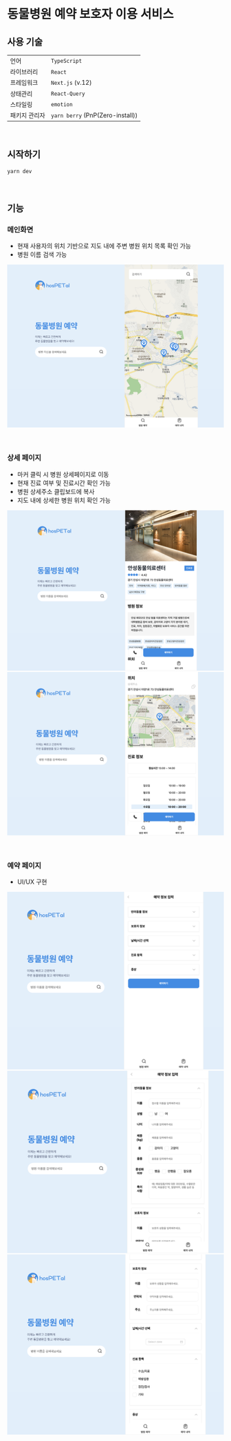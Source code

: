 # 동물병원 예약 보호자 이용 서비스

## 사용 기술
|||
|---|---|
|언어|`TypeScript`
|라이브러리|`React`
|프레임워크|`Next.js` (v.12)
|상태관리|`React-Query`
|스타일링|`emotion`
|패키지 관리자|`yarn berry` (PnP(Zero-install))

<br/>


## 시작하기
```bash
yarn dev
```

<br/>

## 기능
### 메인화면
- 현재 사용자의 위치 기반으로 지도 내에 주변 병원 위치 목록 확인 가능
- 병원 이름 검색 가능

![메인화면](./public/images/ex-main.png)

<br/>

### 상세 페이지
- 마커 클릭 시 병원 상세페이지로 이동
- 현재 진료 여부 및 진료시간 확인 가능
- 병원 상세주소 클립보드에 복사
- 지도 내에 상세한 병원 위치 확인 가능


![상세페이지01](./public/images/ex-detail01.png)
![상세페이지02](./public/images/ex-detail02.png)

<br/>

### 예약 페이지
- UI/UX 구현

![예약페이지01](./public/images/ex-reserve01.png)
![예약페이지02](./public/images/ex-reserve02.png)
![예약페이지03](./public/images/ex-reserve03.png)

